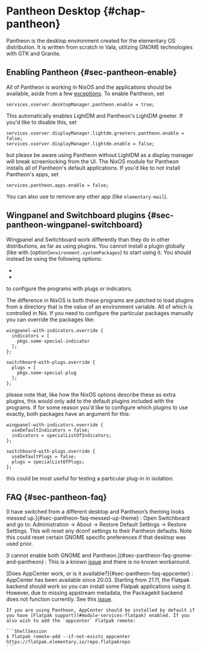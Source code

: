 # Pantheon Desktop {#chap-pantheon}

Pantheon is the desktop environment created for the elementary OS distribution. It is written from scratch in Vala, utilizing GNOME technologies with GTK and Granite.

## Enabling Pantheon {#sec-pantheon-enable}

All of Pantheon is working in NixOS and the applications should be available, aside from a few [exceptions](https://github.com/NixOS/nixpkgs/issues/58161). To enable Pantheon, set
```
services.xserver.desktopManager.pantheon.enable = true;
```
This automatically enables LightDM and Pantheon's LightDM greeter. If you'd like to disable this, set
```
services.xserver.displayManager.lightdm.greeters.pantheon.enable = false;
services.xserver.displayManager.lightdm.enable = false;
```
but please be aware using Pantheon without LightDM as a display manager will break screenlocking from the UI. The NixOS module for Pantheon installs all of Pantheon's default applications. If you'd like to not install Pantheon's apps, set
```
services.pantheon.apps.enable = false;
```
You can also use [](#opt-environment.pantheon.excludePackages) to remove any other app (like `elementary-mail`).

## Wingpanel and Switchboard plugins {#sec-pantheon-wingpanel-switchboard}

Wingpanel and Switchboard work differently than they do in other distributions, as far as using plugins. You cannot install a plugin globally (like with {option}`environment.systemPackages`) to start using it. You should instead be using the following options:

  - [](#opt-services.xserver.desktopManager.pantheon.extraWingpanelIndicators)
  - [](#opt-services.xserver.desktopManager.pantheon.extraSwitchboardPlugs)

to configure the programs with plugs or indicators.

The difference in NixOS is both these programs are patched to load plugins from a directory that is the value of an environment variable. All of which is controlled in Nix. If you need to configure the particular packages manually you can override the packages like:
```
wingpanel-with-indicators.override {
  indicators = [
    pkgs.some-special-indicator
  ];
};

switchboard-with-plugs.override {
  plugs = [
    pkgs.some-special-plug
  ];
};
```
please note that, like how the NixOS options describe these as extra plugins, this would only add to the default plugins included with the programs. If for some reason you'd like to configure which plugins to use exactly, both packages have an argument for this:
```
wingpanel-with-indicators.override {
  useDefaultIndicators = false;
  indicators = specialListOfIndicators;
};

switchboard-with-plugs.override {
  useDefaultPlugs = false;
  plugs = specialListOfPlugs;
};
```
this could be most useful for testing a particular plug-in in isolation.

## FAQ {#sec-pantheon-faq}

[I have switched from a different desktop and Pantheon’s theming looks messed up.]{#sec-pantheon-faq-messed-up-theme}
  : Open Switchboard and go to: Administration → About → Restore Default Settings → Restore Settings. This will reset any dconf settings to their Pantheon defaults. Note this could reset certain GNOME specific preferences if that desktop was used prior.

[I cannot enable both GNOME and Pantheon.]{#sec-pantheon-faq-gnome-and-pantheon}
  : This is a known [issue](https://github.com/NixOS/nixpkgs/issues/64611) and there is no known workaround.

[Does AppCenter work, or is it available?]{#sec-pantheon-faq-appcenter}
  : AppCenter has been available since 20.03. Starting from 21.11, the Flatpak backend should work so you can install some Flatpak applications using it. However, due to missing appstream metadata, the Packagekit backend does not function currently. See this [issue](https://github.com/NixOS/nixpkgs/issues/15932).

    If you are using Pantheon, AppCenter should be installed by default if you have [Flatpak support](#module-services-flatpak) enabled. If you also wish to add the `appcenter` Flatpak remote:

    ```ShellSession
    $ flatpak remote-add --if-not-exists appcenter https://flatpak.elementary.io/repo.flatpakrepo
    ```

